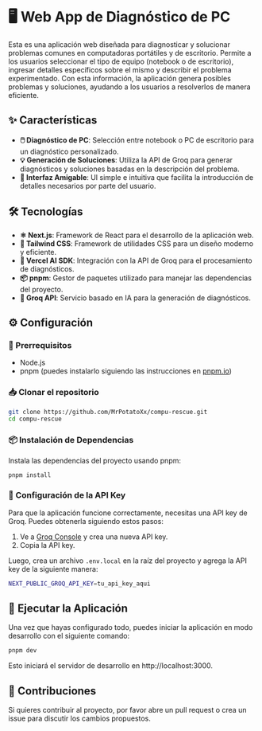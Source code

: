 # 🖥️ Web App de Diagnóstico de PC

Esta es una aplicación web diseñada para diagnosticar y solucionar problemas comunes en computadoras portátiles y de escritorio. Permite a los usuarios seleccionar el tipo de equipo (notebook o de escritorio), ingresar detalles específicos sobre el mismo y describir el problema experimentado. Con esta información, la aplicación genera posibles problemas y soluciones, ayudando a los usuarios a resolverlos de manera eficiente.

## ✨ Características

- **🖱️ Diagnóstico de PC**: Selección entre notebook o PC de escritorio para un diagnóstico personalizado.
- **💡 Generación de Soluciones**: Utiliza la API de Groq para generar diagnósticos y soluciones basadas en la descripción del problema.
- **🎨 Interfaz Amigable**: UI simple e intuitiva que facilita la introducción de detalles necesarios por parte del usuario.

## 🛠️ Tecnologías

- **⚛️ Next.js**: Framework de React para el desarrollo de la aplicación web.
- **🎨 Tailwind CSS**: Framework de utilidades CSS para un diseño moderno y eficiente.
- **🤖 Vercel AI SDK**: Integración con la API de Groq para el procesamiento de diagnósticos.
- **📦 pnpm**: Gestor de paquetes utilizado para manejar las dependencias del proyecto.
- **🧠 Groq API**: Servicio basado en IA para la generación de diagnósticos.

## ⚙️ Configuración

### 🔑 Prerrequisitos

- Node.js
- pnpm (puedes instalarlo siguiendo las instrucciones en [pnpm.io](https://pnpm.io/installation))

### 📥 Clonar el repositorio

```bash
git clone https://github.com/MrPotatoXx/compu-rescue.git
cd compu-rescue
```

### 📦 Instalación de Dependencias

Instala las dependencias del proyecto usando pnpm:

```bash
pnpm install
```
### 🔐 Configuración de la API Key

Para que la aplicación funcione correctamente, necesitas una API key de Groq. Puedes obtenerla siguiendo estos pasos:

1. Ve a [Groq Console](https://console.groq.com/keys) y crea una nueva API key.
2. Copia la API key.

Luego, crea un archivo `.env.local` en la raíz del proyecto y agrega la API key de la siguiente manera:

```bash
NEXT_PUBLIC_GROQ_API_KEY=tu_api_key_aqui
```

## 🚀 Ejecutar la Aplicación

Una vez que hayas configurado todo, puedes iniciar la aplicación en modo desarrollo con el siguiente comando:

```bash
pnpm dev
```
Esto iniciará el servidor de desarrollo en http://localhost:3000.

## 🤝 Contribuciones

Si quieres contribuir al proyecto, por favor abre un pull request o crea un issue para discutir los cambios propuestos.